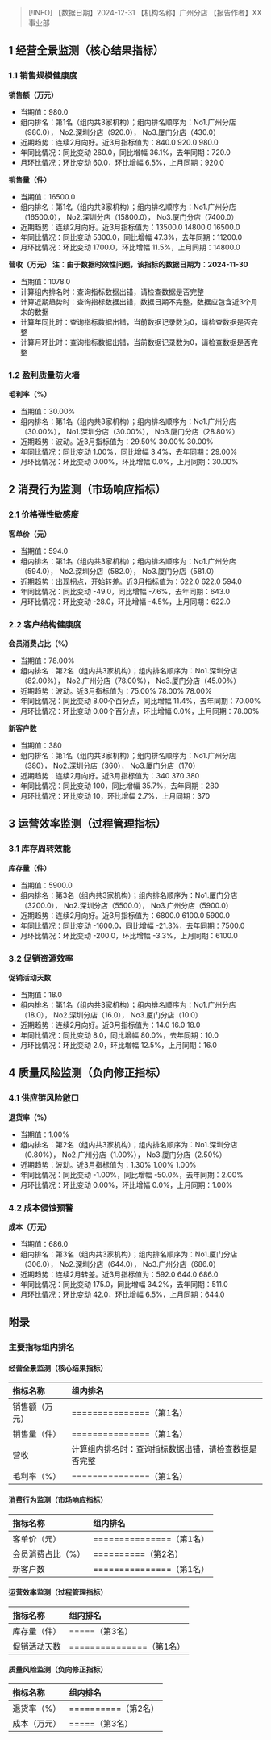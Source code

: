 > [!INFO] 【数据日期】2024-12-31        【机构名称】广州分店        【报告作者】XX事业部
## 1 经营全景监测（核心结果指标）

### 1.1 销售规模健康度

**销售额（万元）**
- 当期值：980.0
- 组内排名：第1名（组内共3家机构）；组内排名顺序为：No1.广州分店（980.0）， No2.深圳分店（920.0）， No3.厦门分店（430.0）
- 近期趋势：连续2月向好。近3月指标值为：840.0 920.0 980.0
- 年同比情况：同比变动 260.0，同比增幅 36.1%，去年同期：720.0
- 月环比情况：环比变动 60.0，环比增幅 6.5%，上月同期：920.0

**销售量（件）**
- 当期值：16500.0
- 组内排名：第1名（组内共3家机构）；组内排名顺序为：No1.广州分店（16500.0）， No2.深圳分店（15800.0）， No3.厦门分店（7400.0）
- 近期趋势：连续2月向好。近3月指标值为：13500.0 14800.0 16500.0
- 年同比情况：同比变动 5300.0，同比增幅 47.3%，去年同期：11200.0
- 月环比情况：环比变动 1700.0，环比增幅 11.5%，上月同期：14800.0

**营收（万元） 注：由于数据时效性问题，该指标的数据日期为：2024-11-30**
- 当期值：1078.0
- 计算组内排名时：查询指标数据出错，请检查数据是否完整
- 计算近期趋势时：查询指标数据出错，数据日期不完整，数据应包含近3个月末的数据
- 计算年同比时：查询指标数据出错，当前数据记录数为0，请检查数据是否完整
- 计算月环比时：查询指标数据出错，当前数据记录数为0，请检查数据是否完整

### 1.2 盈利质量防火墙

**毛利率（%）**
- 当期值：30.00%
- 组内排名：第1名（组内共3家机构）；组内排名顺序为：No1.广州分店（30.00%）， No1.深圳分店（30.00%）， No3.厦门分店（28.80%）
- 近期趋势：波动。近3月指标值为：29.50% 30.00% 30.00%
- 年同比情况：同比变动 1.00%，同比增幅 3.4%，去年同期：29.00%
- 月环比情况：环比变动 0.00%，环比增幅 0.0%，上月同期：30.00%

## 2 消费行为监测（市场响应指标）

### 2.1 价格弹性敏感度

**客单价（元）**
- 当期值：594.0
- 组内排名：第1名（组内共3家机构）；组内排名顺序为：No1.广州分店（594.0）， No2.深圳分店（582.0）， No3.厦门分店（581.0）
- 近期趋势：出现拐点，开始转差。近3月指标值为：622.0 622.0 594.0
- 年同比情况：同比变动 -49.0，同比增幅 -7.6%，去年同期：643.0
- 月环比情况：环比变动 -28.0，环比增幅 -4.5%，上月同期：622.0

### 2.2 客户结构健康度

**会员消费占比（%）**
- 当期值：78.00%
- 组内排名：第2名（组内共3家机构）；组内排名顺序为：No1.深圳分店（82.00%）， No2.广州分店（78.00%）， No3.厦门分店（45.00%）
- 近期趋势：波动。近3月指标值为：75.00% 78.00% 78.00%
- 年同比情况：同比变动 8.00个百分点，同比增幅 11.4%，去年同期：70.00%
- 月环比情况：环比变动 0.00个百分点，环比增幅 0.0%，上月同期：78.00%

**新客户数**
- 当期值：380
- 组内排名：第1名（组内共3家机构）；组内排名顺序为：No1.广州分店（380）， No2.深圳分店（360）， No3.厦门分店（170）
- 近期趋势：连续2月向好。近3月指标值为：340 370 380
- 年同比情况：同比变动 100，同比增幅 35.7%，去年同期：280
- 月环比情况：环比变动 10，环比增幅 2.7%，上月同期：370

## 3 运营效率监测（过程管理指标）

### 3.1 库存周转效能

**库存量（件）**
- 当期值：5900.0
- 组内排名：第3名（组内共3家机构）；组内排名顺序为：No1.厦门分店（3200.0）， No2.深圳分店（5500.0）， No3.广州分店（5900.0）
- 近期趋势：连续2月向好。近3月指标值为：6800.0 6100.0 5900.0
- 年同比情况：同比变动 -1600.0，同比增幅 -21.3%，去年同期：7500.0
- 月环比情况：环比变动 -200.0，环比增幅 -3.3%，上月同期：6100.0

### 3.2 促销资源效率

**促销活动天数**
- 当期值：18.0
- 组内排名：第1名（组内共3家机构）；组内排名顺序为：No1.广州分店（18.0）， No2.深圳分店（16.0）， No3.厦门分店（10.0）
- 近期趋势：连续2月向好。近3月指标值为：14.0 16.0 18.0
- 年同比情况：同比变动 8.0，同比增幅 80.0%，去年同期：10.0
- 月环比情况：环比变动 2.0，环比增幅 12.5%，上月同期：16.0

## 4 质量风险监测（负向修正指标）

### 4.1 供应链风险敞口

**退货率（%）**
- 当期值：1.00%
- 组内排名：第2名（组内共3家机构）；组内排名顺序为：No1.深圳分店（0.80%）， No2.广州分店（1.00%）， No3.厦门分店（2.50%）
- 近期趋势：波动。近3月指标值为：1.30% 1.00% 1.00%
- 年同比情况：同比变动 -1.00%，同比增幅 -50.0%，去年同期：2.00%
- 月环比情况：环比变动 0.00%，环比增幅 0.0%，上月同期：1.00%

### 4.2 成本侵蚀预警

**成本（万元）**
- 当期值：686.0
- 组内排名：第3名（组内共3家机构）；组内排名顺序为：No1.厦门分店（306.0）， No2.深圳分店（644.0）， No3.广州分店（686.0）
- 近期趋势：连续2月转差。近3月指标值为：592.0 644.0 686.0
- 年同比情况：同比变动 175.0，同比增幅 34.2%，去年同期：511.0
- 月环比情况：环比变动 42.0，环比增幅 6.5%，上月同期：644.0

## 附录

### 主要指标组内排名

#### 经营全景监测（核心结果指标）

| 指标名称    | 组内排名                       |
|:--------|:---------------------------|
| 销售额（万元） | ===============（第1名）       |
| 销售量（件）  | ===============（第1名）       |
| 营收      | 计算组内排名时：查询指标数据出错，请检查数据是否完整 |
| 毛利率（%）  | ===============（第1名）       |
#### 消费行为监测（市场响应指标）

| 指标名称      | 组内排名                 |
|:----------|:---------------------|
| 客单价（元）    | ===============（第1名） |
| 会员消费占比（%） | ==========（第2名）      |
| 新客户数      | ===============（第1名） |
#### 运营效率监测（过程管理指标）

| 指标名称   | 组内排名                 |
|:-------|:---------------------|
| 库存量（件） | =====（第3名）           |
| 促销活动天数 | ===============（第1名） |
#### 质量风险监测（负向修正指标）

| 指标名称   | 组内排名            |
|:-------|:----------------|
| 退货率（%） | ==========（第2名） |
| 成本（万元） | =====（第3名）      |
